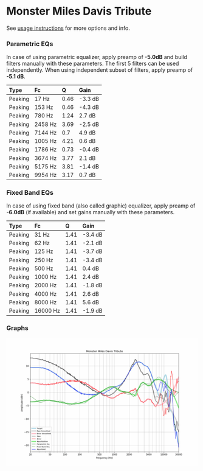 # Monster Miles Davis Tribute
See [usage instructions](https://github.com/jaakkopasanen/AutoEq#usage) for more options and info.

### Parametric EQs
In case of using parametric equalizer, apply preamp of **-5.0dB** and build filters manually
with these parameters. The first 5 filters can be used independently.
When using independent subset of filters, apply preamp of **-5.1 dB**.

| Type    | Fc      |    Q | Gain    |
|:--------|:--------|:-----|:--------|
| Peaking | 17 Hz   | 0.46 | -3.3 dB |
| Peaking | 153 Hz  | 0.46 | -4.3 dB |
| Peaking | 780 Hz  | 1.24 | 2.7 dB  |
| Peaking | 2458 Hz | 3.69 | -2.5 dB |
| Peaking | 7144 Hz | 0.7  | 4.9 dB  |
| Peaking | 1005 Hz | 4.21 | 0.6 dB  |
| Peaking | 1786 Hz | 0.73 | -0.4 dB |
| Peaking | 3674 Hz | 3.77 | 2.1 dB  |
| Peaking | 5175 Hz | 3.81 | -1.4 dB |
| Peaking | 9954 Hz | 3.17 | 0.7 dB  |

### Fixed Band EQs
In case of using fixed band (also called graphic) equalizer, apply preamp of **-6.0dB**
(if available) and set gains manually with these parameters.

| Type    | Fc       |    Q | Gain    |
|:--------|:---------|:-----|:--------|
| Peaking | 31 Hz    | 1.41 | -3.4 dB |
| Peaking | 62 Hz    | 1.41 | -2.1 dB |
| Peaking | 125 Hz   | 1.41 | -3.7 dB |
| Peaking | 250 Hz   | 1.41 | -3.4 dB |
| Peaking | 500 Hz   | 1.41 | 0.4 dB  |
| Peaking | 1000 Hz  | 1.41 | 2.4 dB  |
| Peaking | 2000 Hz  | 1.41 | -1.8 dB |
| Peaking | 4000 Hz  | 1.41 | 2.6 dB  |
| Peaking | 8000 Hz  | 1.41 | 5.6 dB  |
| Peaking | 16000 Hz | 1.41 | -1.9 dB |

### Graphs
![](./Monster%20Miles%20Davis%20Tribute.png)